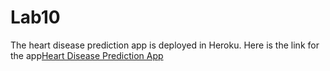# Lab10

The heart disease prediction app is deployed in Heroku. Here is the link for the app[Heart Disease Prediction App](https://heartdiseaseapp-jhansi.herokuapp.com/)
